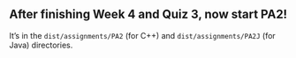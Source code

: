 ## After finishing Week 4 and Quiz 3, now start PA2!

It’s in the `dist/assignments/PA2` (for C++) and `dist/assignments/PA2J` (for Java) directories.